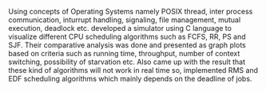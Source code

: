 Using concepts of Operating Systems namely POSIX thread, inter process communication, inturrupt handling, signaling, file management, 
mutual execution, deadlock etc. developed a simulator using C language to visualize different CPU scheduling algorithms such as FCFS, 
RR, PS and SJF. 
Their comparative analysis was done and presented as graph plots based on criteria such as running time, throughput, number of context 
switching, possibility of starvation etc. Also came up with the result that these kind of algorithms will not work in real time so, 
implemented RMS and EDF scheduling algorithms which mainly depends on the deadline of jobs.
